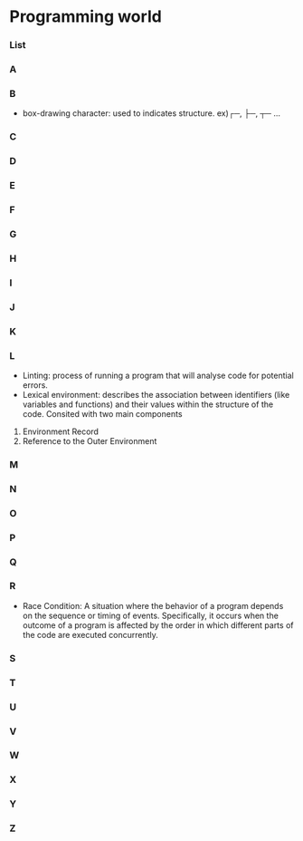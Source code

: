 # Programming world

### List

### A
### B
- box-drawing character: used to indicates structure. ex)┌─, ├─, ┬─ ...
### C
### D
### E
### F
### G
### H
### I
### J
### K
### L
- Linting: process of running a program that will analyse code for potential errors.
- Lexical environment: describes the association between identifiers (like variables and functions) and their values within the structure of the code. Consited with two main components<br>
1. Environment Record<br>
2. Reference to the Outer Environment
### M
### N
### O
### P
### Q
### R
  
- Race Condition: A situation where the behavior of a program depends on the sequence or timing of events. Specifically, it occurs when the outcome of a program is affected by the order in which different parts of the code
                are executed concurrently.

### S
### T
### U
### V
### W
### X
### Y
### Z